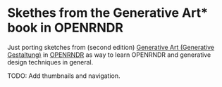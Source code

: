 # Skethes from the Generative Art* book in OPENRNDR

Just porting sketches from (second edition) 
[Generative Art (Generative Gestaltung)](http://www.generative-gestaltung.de/2/) 
in [OPENRNDR](http://www.generative-gestaltung.de/2/) as way to
learn OPENRNDR and generative design techniques in general.

TODO: Add thumbnails and navigation.